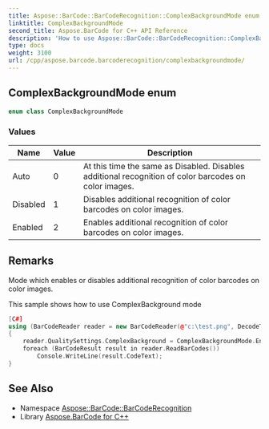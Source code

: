 ```yaml
---
title: Aspose::BarCode::BarCodeRecognition::ComplexBackgroundMode enum
linktitle: ComplexBackgroundMode
second_title: Aspose.BarCode for C++ API Reference
description: 'How to use Aspose::BarCode::BarCodeRecognition::ComplexBackgroundMode enum in C++.'
type: docs
weight: 3100
url: /cpp/aspose.barcode.barcoderecognition/complexbackgroundmode/
---
```

## ComplexBackgroundMode enum




```cpp
enum class ComplexBackgroundMode
```

### Values

| Name | Value | Description |
| --- | --- | --- |
| Auto | 0 | At this time the same as Disabled. Disables additional recognition of color barcodes on color images. |
| Disabled | 1 | Disables additional recognition of color barcodes on color images. |
| Enabled | 2 | Enables additional recognition of color barcodes on color images. |

## Remarks


Mode which enables or disables additional recognition of color barcodes on color images. 

This sample shows how to use ComplexBackground mode 
```cpp
[C#]
using (BarCodeReader reader = new BarCodeReader(@"c:\test.png", DecodeType.Code39Extended, DecodeType.Code128))
{
    reader.QualitySettings.ComplexBackground = ComplexBackgroundMode.Enabled;
    foreach (BarCodeResult result in reader.ReadBarCodes())
        Console.WriteLine(result.CodeText);
}
```




## See Also

* Namespace [Aspose::BarCode::BarCodeRecognition](../)
* Library [Aspose.BarCode for C++](../../)
